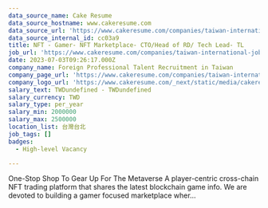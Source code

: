 ```yaml
---
data_source_name: Cake Resume
data_source_hostname: www.cakeresume.com
data_source_url: 'https://www.cakeresume.com/companies/taiwan-international-jobs/jobs'
data_source_internal_id: cc03a9
title: NFT - Gamer- NFT Marketplace- CTO/Head of RD/ Tech Lead- TL
job_url: 'https://www.cakeresume.com/companies/taiwan-international-jobs/jobs/cc03a9'
date: 2023-07-03T09:26:17.000Z
company_name: Foreign Professional Talent Recruitment in Taiwan
company_page_url: 'https://www.cakeresume.com/companies/taiwan-international-jobs'
company_logo_url: 'https://www.cakeresume.com/_next/static/media/cakeresume.e1c03867.svg'
salary_text: TWDundefined - TWDundefined
salary_currency: TWD
salary_type: per_year
salary_min: 2000000
salary_max: 2500000
location_list: 台灣台北
job_tags: []
badges:
  - High-level Vacancy

---
```


One-Stop Shop To Gear Up For The Metaverse A player-centric cross-chain NFT trading platform that shares the latest blockchain game info. We are devoted to building a gamer focused marketplace wher...